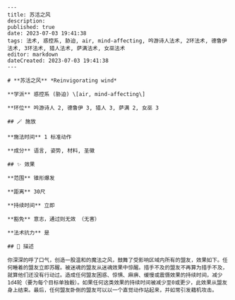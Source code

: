 
    ---
    title: 苏活之风
    description: 
    published: true
    date: 2023-07-03 19:41:38
    tags: 法术, 惑控系, 胁迫, air, mind-affecting, 吟游诗人法术, 2环法术, 德鲁伊法术, 3环法术, 猎人法术, 萨满法术, 女巫法术
    editor: markdown
    dateCreated: 2023-07-03 19:41:38
    ---

    # **苏活之风** *Reinvigorating wind*

    **学派** 惑控系 (胁迫) \[air, mind-affecting\] 

    **环位** 吟游诗人 2, 德鲁伊 3, 猎人 3, 萨满 2, 女巫 3

    ## 🪄 施放

    **施法时间** 1 标准动作

    **成分** 语言, 姿势, 材料, 圣徽

    ## ✨ 效果  

    **范围** 锥形爆发

    **距离** 30尺  

    **持续时间** 立即 

    **豁免** 意志，通过则无效 （无害）

    **法术抗力** 是

    ## 📖 描述

    你深深的呼了口气，创造一股温和的魔法之风，鼓舞了受影响区域内所有的盟友，效果如下。任何睡着的盟友立即苏醒。被迷魂的盟友从迷魂效果中惊醒。措手不及的盟友不再算为措手不及，就算他们还没有行动过。造成任何盟友困惑、惊惧、麻痹、缓慢或震慑效果的持续时间，减少1d4轮（要为每个目标单独骰）。如果任何这类效果的持续时间被减少至0或更少，此效果从盟友身上结束。最后，任何盟友卧倒的盟友可以以一个直觉动作站起来，并如常引发藉机攻击。
    